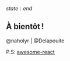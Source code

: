 $state:end$

## À bientôt !

@naholyr | @Delapouite

P.S: [awesome-react](https://github.com/enaqx/awesome-react)
